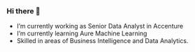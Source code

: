 ### Hi there 👋

<!--
**DeenaSwaminathanKumaravel/DeenaSwaminathanKumaravel** is a ✨ _special_ ✨ repository because its `README.md` (this file) appears on your GitHub profile.

Here are some ideas to get you started:
-->
- I’m currently working as Senior Data Analyst in Accenture
- I’m currently learning Aure Machine Learning
- Skilled in areas of Business Intelligence and Data Analytics.




